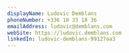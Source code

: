 ```yaml
---
displayName: Ludovic Demblans
phoneNumber: +336 18 33 18 36
emailAddress: ludovic@demblans.com
webSite: https://ludovic.demblans.com
linkedIn: ludovic-demblans-99127aa3
---
```



